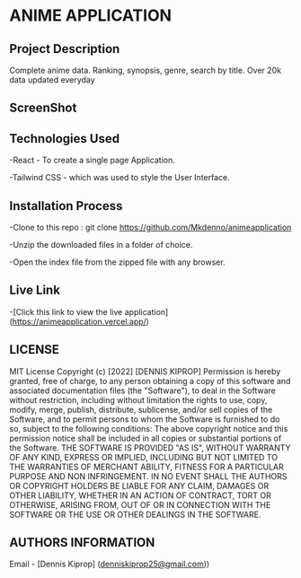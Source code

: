 # ANIME APPLICATION
## Project Description
Complete anime data. Ranking, synopsis, genre, search by title. Over 20k data updated everyday
## ScreenShot


## Technologies Used

-React - To create a single page Application.

-Tailwind CSS - which was used to style the User Interface.


## Installation Process
-Clone to this repo : git clone https://github.com/Mkdenno/animeapplication

-Unzip the downloaded files in a folder of choice.

-Open the index file from the zipped file with any browser.

## Live Link

-[Click this link to view the live application]  (https://animeapplication.vercel.app/)

## LICENSE

MIT License
Copyright (c) [2022] [DENNIS KIPROP]
Permission is hereby granted, free of charge, to any person obtaining a copy of this software and associated documentation files (the "Software"), to deal in the Software without restriction, including without limitation the rights to use, copy, modify, merge, publish, distribute, sublicense, and/or sell copies of the Software, and to permit persons to whom the Software is furnished to do so, subject to the following conditions:
The above copyright notice and this permission notice shall be included in all copies or substantial portions of the Software.
THE SOFTWARE IS PROVIDED "AS IS", WITHOUT WARRANTY OF ANY KIND, EXPRESS OR IMPLIED, INCLUDING BUT NOT LIMITED TO THE WARRANTIES OF MERCHANT ABILITY, FITNESS FOR A PARTICULAR PURPOSE AND NON INFRINGEMENT. IN NO EVENT SHALL THE AUTHORS OR COPYRIGHT HOLDERS BE LIABLE FOR ANY CLAIM, DAMAGES OR OTHER LIABILITY, WHETHER IN AN ACTION OF CONTRACT, TORT OR OTHERWISE, ARISING FROM, OUT OF OR IN CONNECTION WITH THE SOFTWARE OR THE USE OR OTHER DEALINGS IN THE SOFTWARE.

## AUTHORS INFORMATION

Email - [Dennis Kiprop] (denniskiprop25@gmail.com))